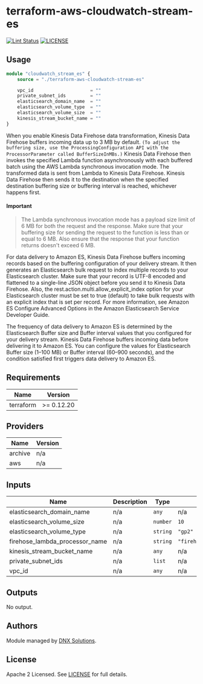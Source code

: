 # terraform-aws-cloudwatch-stream-es

[![Lint Status](https://github.com/DNXLabs/terraform-aws-cloudwatch-stream-es/workflows/Lint/badge.svg)](https://github.com/DNXLabs/terraform-aws-cloudwatch-stream-es/actions)
[![LICENSE](https://img.shields.io/github/license/DNXLabs/terraform-aws-cloudwatch-stream-es)](https://github.com/DNXLabs/terraform-aws-cloudwatch-stream-es/blob/master/LICENSE)

## Usage
```terraform
module "cloudwatch_stream_es" {
    source = "./terraform-aws-cloudwatch-stream-es"

    vpc_id                     = ""
    private_subnet_ids         = ""
    elasticsearch_domain_name  = ""
    elasticsearch_volume_type  = ""
    elasticsearch_volume_size  = ""
    kinesis_stream_bucket_name = ""
}
```

When you enable Kinesis Data Firehose data transformation, Kinesis Data Firehose buffers incoming
data up to 3 MB by default. `(To adjust the buffering size, use the ProcessingConfiguration API
with the ProcessorParameter called BufferSizeInMBs.)` Kinesis Data Firehose then invokes the
specified Lambda function asynchronously with each buffered batch using the AWS Lambda synchronous
invocation mode. The transformed data is sent from Lambda to Kinesis Data Firehose. Kinesis Data
Firehose then sends it to the destination when the specified destination buffering size or buffering
interval is reached, whichever happens first.

#### Important
> The Lambda synchronous invocation mode has a payload size limit of 6 MB for both the request
and the response. Make sure that your buffering size for sending the request to the function
is less than or equal to 6 MB. Also ensure that the response that your function returns doesn't
exceed 6 MB.

For data delivery to Amazon ES, Kinesis Data Firehose buffers incoming records based on the
buffering configuration of your delivery stream. It then generates an Elasticsearch bulk request to
index multiple records to your Elasticsearch cluster. Make sure that your record is UTF-8 encoded
and flattened to a single-line JSON object before you send it to Kinesis Data Firehose. Also, the
rest.action.multi.allow_explicit_index option for your Elasticsearch cluster must be set to
true (default) to take bulk requests with an explicit index that is set per record. For more information, see
Amazon ES Configure Advanced Options in the Amazon Elasticsearch Service Developer Guide.

The frequency of data delivery to Amazon ES is determined by the Elasticsearch Buffer size and
Buffer interval values that you configured for your delivery stream. Kinesis Data Firehose buffers
incoming data before delivering it to Amazon ES. You can configure the values for Elasticsearch
Buffer size (1–100 MB) or Buffer interval (60–900 seconds), and the condition satisfied first triggers
data delivery to Amazon ES.

<!--- BEGIN_TF_DOCS --->

## Requirements

| Name | Version |
|------|---------|
| terraform | >= 0.12.20 |

## Providers

| Name | Version |
|------|---------|
| archive | n/a |
| aws | n/a |

## Inputs

| Name | Description | Type | Default | Required |
|------|-------------|------|---------|:--------:|
| elasticsearch\_domain\_name | n/a | `any` | n/a | yes |
| elasticsearch\_volume\_size | n/a | `number` | `10` | no |
| elasticsearch\_volume\_type | n/a | `string` | `"gp2"` | no |
| firehose\_lambda\_processor\_name | n/a | `string` | `"firehose_lambda_processor"` | no |
| kinesis\_stream\_bucket\_name | n/a | `any` | n/a | yes |
| private\_subnet\_ids | n/a | `list` | n/a | yes |
| vpc\_id | n/a | `any` | n/a | yes |

## Outputs

No output.

<!--- END_TF_DOCS --->

## Authors

Module managed by [DNX Solutions](https://github.com/DNXLabs).

## License

Apache 2 Licensed. See [LICENSE](https://github.com/DNXLabs/terraform-aws-ecs/blob/master/LICENSE) for full details.